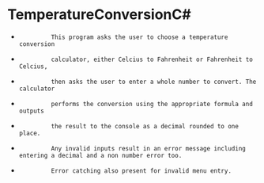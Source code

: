 # TemperatureConversionC#

 *              This program asks the user to choose a temperature conversion
 *              calculator, either Celcius to Fahrenheit or Fahrenheit to Celcius,
 *              then asks the user to enter a whole number to convert. The calculator
 *              performs the conversion using the appropriate formula and outputs
 *              the result to the console as a decimal rounded to one place. 
 *              Any invalid inputs result in an error message including entering a decimal and a non number error too.
 *              Error catching also present for invalid menu entry.
